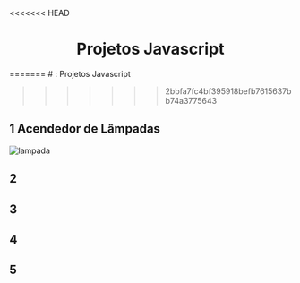 <<<<<<< HEAD
<h1 style="text-align: center;">Projetos Javascript</h1>
=======
# : Projetos Javascript

>>>>>>> 2bbfa7fc4bf395918befb7615637bb74a3775643
## 1 Acendedor de Lâmpadas
![lampada](https://user-images.githubusercontent.com/49458473/179359349-d64e012a-33bf-441a-a46b-2939f070df2e.gif)
## 2
## 3
## 4
## 5

